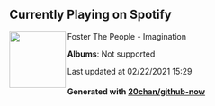 ## Currently Playing on Spotify

[<img align="left" width="100" src="https://i.scdn.co/image/ab67616d0000b27366d1f6f5ce667d4d9cf8c2bd">](https://open.spotify.com/album/5LbiR8iqC4hYeIKifnmVqc)

Foster The People - Imagination

**Albums**: Not supported

Last updated at 02/22/2021 15:29

#### Generated with [20chan/github-now](https://github.com/20chan/github-now)


<!--
**20chan/20chan** is a ✨ _special_ ✨ repository because its `README.md` (this file) appears on your GitHub profile.

Here are some ideas to get you started:

- 🔭 I’m currently working on ...
- 🌱 I’m currently learning ...
- 👯 I’m looking to collaborate on ...
- 🤔 I’m looking for help with ...
- 💬 Ask me about ...
- 📫 How to reach me: ...
- 😄 Pronouns: ...
- ⚡ Fun fact: ...
-->
